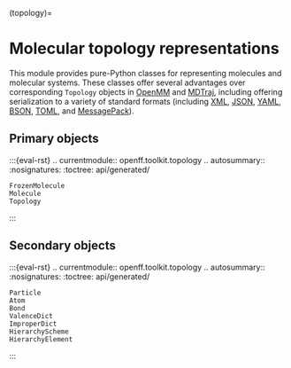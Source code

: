 (topology)=

# Molecular topology representations

This module provides pure-Python classes for representing molecules and molecular
systems. These classes offer several advantages over corresponding `Topology`
objects in [OpenMM](http://docs.openmm.org/latest/api-python/generated/simtk.openmm.app.topology.Topology.html#simtk.openmm.app.topology.Topology)
and [MDTraj](https://mdtraj.org/1.9.4/api/generated/mdtraj.Topology.html),
including offering serialization to a variety of standard formats (including [XML](https://www.w3.org/XML/), [JSON](https://www.json.org/), [YAML](http://yaml.org/), [BSON](http://bsonspec.org/), [TOML](https://github.com/toml-lang/toml), and [MessagePack](https://msgpack.org/index.html)).


## Primary objects

:::{eval-rst}
.. currentmodule:: openff.toolkit.topology
.. autosummary::
    :nosignatures:
    :toctree: api/generated/

    FrozenMolecule
    Molecule
    Topology
:::

## Secondary objects

:::{eval-rst}
.. currentmodule:: openff.toolkit.topology
.. autosummary::
    :nosignatures:
    :toctree: api/generated/

    Particle
    Atom
    Bond
    ValenceDict
    ImproperDict
    HierarchyScheme
    HierarchyElement
:::

